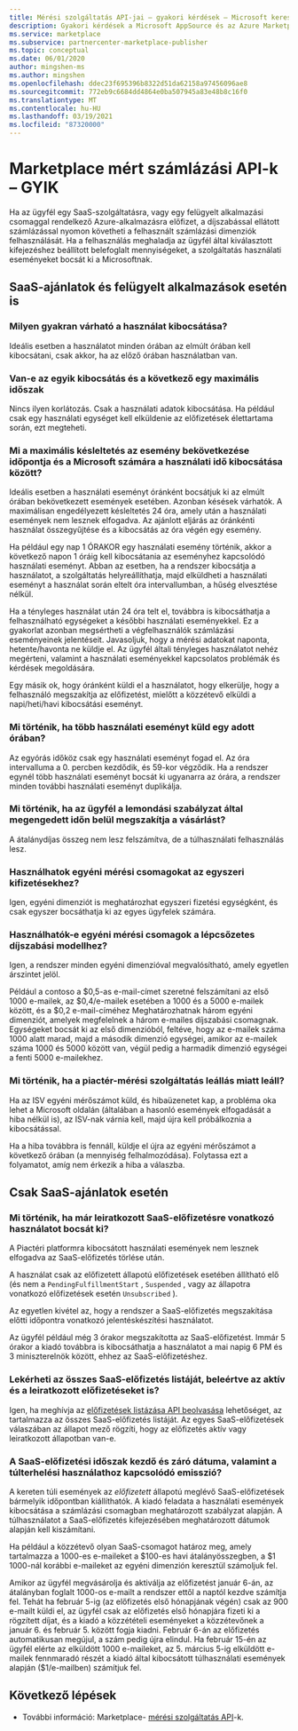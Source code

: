 ```yaml
---
title: Mérési szolgáltatás API-jai – gyakori kérdések – Microsoft kereskedelmi piactér
description: Gyakori kérdések a Microsoft AppSource és az Azure Marketplace-en található SaaS-ajánlatokkal kapcsolatos mérési szolgáltatás API-król.
ms.service: marketplace
ms.subservice: partnercenter-marketplace-publisher
ms.topic: conceptual
ms.date: 06/01/2020
author: mingshen-ms
ms.author: mingshen
ms.openlocfilehash: ddec23f695396b8322d51da62158a97456096ae8
ms.sourcegitcommit: 772eb9c6684dd4864e0ba507945a83e48b8c16f0
ms.translationtype: MT
ms.contentlocale: hu-HU
ms.lasthandoff: 03/19/2021
ms.locfileid: "87320000"
---
```

# <a name="marketplace-metered-billing-apis---faq"></a>Marketplace mért számlázási API-k – GYIK

Ha az ügyfél egy SaaS-szolgáltatásra, vagy egy felügyelt alkalmazási csomaggal rendelkező Azure-alkalmazásra előfizet, a díjszabással ellátott számlázással nyomon követheti a felhasznált számlázási dimenziók felhasználását.  Ha a felhasználás meghaladja az ügyfél által kiválasztott kifejezéshez beállított belefoglalt mennyiségeket, a szolgáltatás használati eseményeket bocsát ki a Microsoftnak.

## <a name="for-both-saas-offers-and-managed-apps"></a>SaaS-ajánlatok és felügyelt alkalmazások esetén is

### <a name="how-often-is-it-expected-to-emit-usage"></a>Milyen gyakran várható a használat kibocsátása?

Ideális esetben a használatot minden órában az elmúlt órában kell kibocsátani, csak akkor, ha az előző órában használatban van.

### <a name="is-there-a-maximal-period-between-one-emission-and-the-next-one"></a>Van-e az egyik kibocsátás és a következő egy maximális időszak

Nincs ilyen korlátozás. Csak a használati adatok kibocsátása. Ha például csak egy használati egységet kell elküldenie az előfizetések élettartama során, ezt megteheti.

### <a name="what-is-the-maximum-delay-between-the-time-an-event-occurs-and-the-time-a-usage-event-is-emitted-to-microsoft"></a>Mi a maximális késleltetés az esemény bekövetkezése időpontja és a Microsoft számára a használati idő kibocsátása között?

Ideális esetben a használati eseményt óránként bocsátjuk ki az elmúlt órában bekövetkezett események esetében. Azonban késések várhatók. A maximálisan engedélyezett késleltetés 24 óra, amely után a használati események nem lesznek elfogadva. Az ajánlott eljárás az óránkénti használat összegyűjtése és a kibocsátás az óra végén egy esemény.

Ha például egy nap 1 ÓRAKOR egy használati esemény történik, akkor a következő napon 1 óráig kell kibocsátania az eseményhez kapcsolódó használati eseményt.  Abban az esetben, ha a rendszer kibocsátja a használatot, a szolgáltatás helyreállíthatja, majd elküldheti a használati eseményt a használat során eltelt óra intervallumban, a hűség elvesztése nélkül.

Ha a tényleges használat után 24 óra telt el, továbbra is kibocsáthatja a felhasználható egységeket a későbbi használati eseményekkel.  Ez a gyakorlat azonban megsértheti a végfelhasználók számlázási eseményeinek jelentéseit.  Javasoljuk, hogy a mérési adatokat naponta, hetente/havonta ne küldje el.  Az ügyfél általi tényleges használatot nehéz megérteni, valamint a használati eseményekkel kapcsolatos problémák és kérdések megoldására.

Egy másik ok, hogy óránként küldi el a használatot, hogy elkerülje, hogy a felhasználó megszakítja az előfizetést, mielőtt a közzétevő elküldi a napi/heti/havi kibocsátási eseményt.

### <a name="what-happens-when-you-send-more-than-one-usage-event-in-the-same-hour"></a>Mi történik, ha több használati eseményt küld egy adott órában?

Az egyórás időköz csak egy használati eseményt fogad el. Az óra intervalluma a 0. percben kezdődik, és 59-kor végződik.  Ha a rendszer egynél több használati eseményt bocsát ki ugyanarra az órára, a rendszer minden további használati eseményt duplikálja.

### <a name="what-happens-when-the-customer-cancels-the-purchase-within-the-time-allowed-by-the-cancellation-policy"></a>Mi történik, ha az ügyfél a lemondási szabályzat által megengedett időn belül megszakítja a vásárlást?

A átalánydíjas összeg nem lesz felszámítva, de a túlhasználati felhasználás lesz.

### <a name="can-custom-meter-plans-be-used-for-one-time-payments"></a>Használhatok egyéni mérési csomagokat az egyszeri kifizetésekhez?

Igen, egyéni dimenziót is meghatározhat egyszeri fizetési egységként, és csak egyszer bocsáthatja ki az egyes ügyfelek számára.

### <a name="can-custom-meter-plans-be-used-to-tiered-pricing-model"></a>Használhatók-e egyéni mérési csomagok a lépcsőzetes díjszabási modellhez?

Igen, a rendszer minden egyéni dimenzióval megvalósítható, amely egyetlen árszintet jelöl.

Például a contoso a $0,5-as e-mail-címet szeretné felszámítani az első 1000 e-mailek, az $0,4/e-mailek esetében a 1000 és a 5000 e-mailek között, és a $0,2 e-mail-címéhez Meghatározhatnak három egyéni dimenziót, amelyek megfelelnek a három e-mailes díjszabási csomagnak. Egységeket bocsát ki az első dimenzióból, feltéve, hogy az e-mailek száma 1000 alatt marad, majd a második dimenzió egységei, amikor az e-mailek száma 1000 és 5000 között van, végül pedig a harmadik dimenzió egységei a fenti 5000 e-mailekhez.

### <a name="what-happens-if-the-marketplace-metering-service-has-an-outage"></a>Mi történik, ha a piactér-mérési szolgáltatás leállás miatt leáll?

Ha az ISV egyéni mérőszámot küld, és hibaüzenetet kap, a probléma oka lehet a Microsoft oldalán (általában a hasonló események elfogadását a hiba nélkül is), az ISV-nak várnia kell, majd újra kell próbálkoznia a kibocsátással.

Ha a hiba továbbra is fennáll, küldje el újra az egyéni mérőszámot a következő órában (a mennyiség felhalmozódása). Folytassa ezt a folyamatot, amíg nem érkezik a hiba a válaszba.

## <a name="for-saas-offers-only"></a>Csak SaaS-ajánlatok esetén

### <a name="what-happens-when-you-emit-usage-for-a-saas-subscription-that-has-been-unsubscribed-already"></a>Mi történik, ha már leiratkozott SaaS-előfizetésre vonatkozó használatot bocsát ki?

A Piactéri platformra kibocsátott használati események nem lesznek elfogadva az SaaS-előfizetés törlése után.

A használat csak az előfizetett állapotú előfizetések esetében állítható elő (és nem a `PendingFulfillmentStart` , `Suspended` , vagy az állapotra vonatkozó előfizetések esetén `Unsubscribed` ).

Az egyetlen kivétel az, hogy a rendszer a SaaS-előfizetés megszakítása előtti időpontra vonatkozó jelentéskészítési használatot.

Az ügyfél például még 3 órakor megszakította az SaaS-előfizetést. Immár 5 órakor a kiadó továbbra is kibocsáthatja a használatot a mai napig 6 PM és 3 miniszterelnök között, ehhez az SaaS-előfizetéshez.

### <a name="can-you-get-a-list-of-all-saas-subscriptions-including-active-and-unsubscribed-subscriptions"></a>Lekérheti az összes SaaS-előfizetés listáját, beleértve az aktív és a leiratkozott előfizetéseket is?

Igen, ha meghívja az [előfizetések listázása API beolvasása](pc-saas-fulfillment-api-v2.md#subscription-apis) lehetőséget, az tartalmazza az összes SaaS-előfizetés listáját. Az egyes SaaS-előfizetések válaszában az állapot mező rögzíti, hogy az előfizetés aktív vagy leiratkozott állapotban van-e.

### <a name="are-the-start-and-end-dates-of-saas-subscription-term-and-overage-usage-emission-connected"></a>A SaaS-előfizetési időszak kezdő és záró dátuma, valamint a túlterhelési használathoz kapcsolódó emisszió?

A kereten túli események az *előfizetett* állapotú meglévő SaaS-előfizetések bármelyik időpontban kiállíthatók. A kiadó feladata a használati események kibocsátása a számlázási csomagban meghatározott szabályzat alapján. A túlhasználatot a SaaS-előfizetés kifejezésében meghatározott dátumok alapján kell kiszámítani. 

Ha például a közzétevő olyan SaaS-csomagot határoz meg, amely tartalmazza a 1000-es e-maileket a $100-es havi átalányösszegben, a $1 1000-nál korábbi e-maileket az egyéni dimenzión keresztül számoljuk fel.

Amikor az ügyfél megvásárolja és aktiválja az előfizetést január 6-án, az átalányban foglalt 1000-os e-mailt a rendszer ettől a naptól kezdve számítja fel. Tehát ha február 5-ig (az előfizetés első hónapjának végén) csak az 900 e-mailt küldi el, az ügyfél csak az előfizetés első hónapjára fizeti ki a rögzített díjat, és a kiadó a közzétételi eseményeket a közzétevőnek a január 6. és február 5. között fogja kiadni. Február 6-án az előfizetés automatikusan megújul, a szám pedig újra elindul. Ha február 15-én az ügyfél elérte az elküldött 1000 e-maileket, az 5. március 5-ig elküldött e-mailek fennmaradó részét a kiadó által kibocsátott túlhasználati események alapján ($1/e-mailben) számítjuk fel.

## <a name="next-steps"></a>Következő lépések

- További információ: Marketplace- [mérési szolgáltatás API](./marketplace-metering-service-apis.md)-k.

